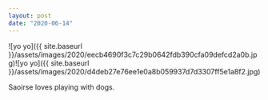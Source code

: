 ```yaml
---
layout: post
date: "2020-06-14"
---
```


![yo yo]({{ site.baseurl }}/assets/images/2020/eecb4690f3c7c29b0642fdb390cfa09defcd2a0b.jpg)![yo yo]({{ site.baseurl }}/assets/images/2020/d4deb27e76ee1e0a8b059937d7d3307ff5e1a8f2.jpg)

Saoirse loves playing with dogs.
